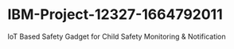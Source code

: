 # IBM-Project-12327-1664792011
IoT Based Safety Gadget for Child Safety Monitoring &amp; Notification
